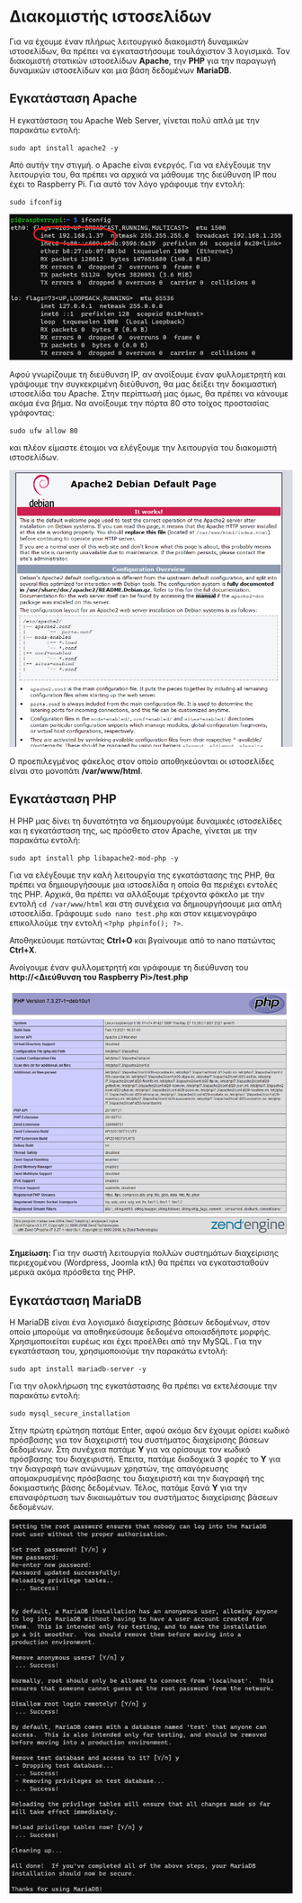 # Διακομιστής ιστοσελίδων

Για να έχουμε έναν πλήρως λειτουργικό διακομιστή δυναμικών ιστοσελίδων, θα πρέπει να εγκαταστήσουμε τουλάχιστον 3 λογισμικά. Τον διακομιστή στατικών ιστοσελίδων **Apache**, την **PHP** για την παραγωγή δυναμικών ιστοσελίδων και μια βάση δεδομένων **MariaDB**.

## Εγκατάσταση Apache

Η εγκατάσταση του Apache Web Server, γίνεται πολύ απλά με την παρακάτω εντολή:

`sudo apt install apache2 -y`

Από αυτήν την στιγμή. ο Apache είναι ενεργός. Για να ελέγξουμε την λειτουργία του, θα πρέπει να αρχικά να μάθουμε της διεύθυνση ΙΡ που έχει το Raspberry Pi. Για αυτό τον λόγο γράφουμε την εντολή:

`sudo ifconfig`

<p align="center">
    <img src="images/ip-address.png" alt="Η διεύθυνση ΙΡ του Raspberry Pi" />
</p>

Αφού γνωρίζουμε τη διεύθυνση ΙΡ, αν ανοίξουμε έναν φυλλομετρητή και γράψουμε την συγκεκριμένη διεύθυνση, θα μας δείξει την δοκιμαστική ιστοσελίδα του Apache. Στην περίπτωσή μας όμως, θα πρέπει να κάνουμε ακόμα ένα βήμα. Να ανοίξουμε την πόρτα 80 στο τοίχος προστασίας γράφοντας:

`sudo ufw allow 80`

και πλέον είμαστε έτοιμοι να ελέγξουμε την λειτουργία του διακομιστή ιστοσελίδων.

<p align="center">
    <img src="images/apache-first-page.png" alt="Δοκιμαστική ιστοσελίδα Apache" />
</p>

Ο προεπιλεγμένος φάκελος στον οποίο αποθηκεύονται οι ιστοσελίδες είναι στο μονοπάτι **/var/www/html**.

## Εγκατάσταση PHP

Η PHP μας δίνει τη δυνατότητα να δημιουργούμε δυναμικές ιστοσελίδες και η εγκατάσταση της, ως πρόσθετο στον Apache, γίνεται με την παρακάτω εντολή:

`sudo apt install php libapache2-mod-php -y`

Για να ελέγξουμε την καλή λειτουργία της εγκατάστασης της PHP, θα πρέπει να δημιουργήσουμε μια ιστοσελίδα η οποία θα περιέχει εντολές της PHP. Αρχικά, θα πρέπει να αλλάξουμε τρέχοντα φάκελο με την εντολή `cd /var/www/html` και στη συνέχεια να δημιουργήσουμε μια απλή ιστοσελίδα. Γράφουμε `sudo nano test.php` και στον κειμενογράφο επικολλούμε την εντολή `<?php phpinfo(); ?>`. 

Αποθηκεύουμε πατώντας **Ctrl+O** και βγαίνουμε από το nano πατώντας **Ctrl+X**.

Ανοίγουμε έναν φυλλομετρητή και γράφουμε τη διεύθυνση του **http://<Διεύθυνση του Raspberry Pi>/test.php**

<p align="center">
    <img src="images/php.png" alt="Δυναμική ιστοσελίδα" />
</p>

**Σημείωση:** Για την σωστή λειτουργία πολλών συστημάτων διαχείρισης περιεχομένου (Wordpress, Joomla κτλ) θα πρέπει να εγκατασταθούν μερικά ακόμα πρόσθετα της PHP.

## Εγκατάσταση MariaDB

Η MariaDB είναι ένα λογισμικό διαχείρισης βάσεων δεδομένων, στον οποίο μπορούμε να αποθηκεύσουμε δεδομένα οποιασδήποτε μορφής. Χρησιμοποιείται ευρέως και έχει προέλθει από την MySQL. Για την εγκατάσταση του, χρησιμοποιούμε την παρακάτω εντολή:

`sudo apt install mariadb-server -y`

Για την ολοκλήρωση της εγκατάστασης θα πρέπει να εκτελέσουμε την παρακάτω εντολή:

`sudo mysql_secure_installation`

Στην πρώτη ερώτηση πατάμε Enter, αφού ακόμα δεν έχουμε ορίσει κωδικό πρόσβασης για τον διαχειριστή του συστήματος διαχείρισης βάσεων δεδομένων. Στη συνέχεια πατάμε **Y** για να ορίσουμε τον κωδικό πρόσβασης του διαχειριστή. Έπειτα, πατάμε διαδοχικά 3 φορές το **Υ** για την διαγραφή των ανώνυμων χρηστών, της απαγόρευσης απομακρυσμένης πρόσβασης του διαχειριστή και την διαγραφή της δοκιμαστικής βάσης δεδομένων. Τέλος, πατάμε ξανά **Υ** για την επαναφόρτωση των δικαιωμάτων του συστήματος διαχείρισης βάσεων δεδομένων.

<p align="center">
    <img src="images/mysql.png" alt="Ρύθμιση MariaDB" />
</p>